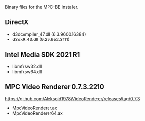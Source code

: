 Binary files for the MPC-BE installer.

## DirectX
* d3dcompiler_47.dll (6.3.9600.16384)
* d3dx9_43.dll (9.29.952.3111)

## Intel Media SDK 2021 R1
* libmfxsw32.dll
* libmfxsw64.dll

## MPC Video Renderer 0.7.3.2210
https://github.com/Aleksoid1978/VideoRenderer/releases/tag/0.7.3
* MpcVideoRenderer.ax
* MpcVideoRenderer64.ax
